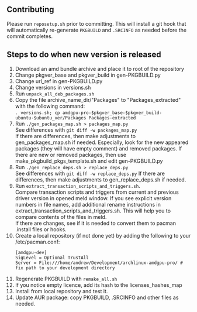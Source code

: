 ## Contributing

Please run `reposetup.sh` prior to committing. This will install a git hook
that will automatically re-generate `PKGBUILD` and `.SRCINFO` as needed
before the commit completes.

## Steps to do when new version is released
1. Download an amd bundle archive and place it to root of the repository
1. Change pkgver_base and pkgver_build in gen-PKGBUILD.py
1. Change url_ref in gen-PKGBUILD.py
1. Change versions in versions.sh
1. Run `unpack_all_deb_packages.sh`
1. Copy the file archive_name_dir/"Packages" to "Packages_extracted" with the following command:  
   `. versions.sh; cp amdgpu-pro-$pkgver_base-$pkgver_build-ubuntu-$ubuntu_ver/Packages Packages-extracted`
1. Run `./gen_packages_map.sh > packages_map.py`  
   See differences with `git diff -w packages_map.py`  
   If there are differences, then make adjustments to gen_packages_map.sh if needed. Especially, look for the new appeared packages (they will have empty comment) and removed packages. If there are new or removed packages, then use make_pkgbuild_pkgs_template.sh and edit gen-PKGBUILD.py
1. Run `./gen_replace_deps.sh > replace_deps.py`  
   See differences with `git diff -w replace_deps.py`
   If there are differences, then make adjustments to gen_replace_deps.sh if needed.
1. Run `extract_transaction_scripts_and_triggers.sh`.  
   Compare transaction scripts and triggers from current and previous driver version in opened meld window.
   If you see explicit version numbers in file names, add additional rename instructions in extract_transaction_scripts_and_triggers.sh. This will help you to compare contents of the files in meld.  
   If there are changes, see if it is needed to convert them to pacman .install files or hooks.
1. Create a local repository (if not done yet) by adding the following to your /etc/pacman.conf:
    ```
    [amdgpu-dev]
    SigLevel = Optional TrustAll
    Server = File:///home/andrew/Development/archlinux-amdgpu-pro/ # fix path to your development directory
    ```
1. Regenerate PKGBUILD with `remake_all.sh`
1. If you notice empty licence, add its hash to the licenses_hashes_map
1. Install from local repository and test it.
1. Update AUR package: copy PKGBUILD, .SRCINFO and other files as needed.
